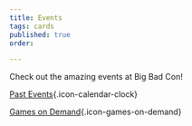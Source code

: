 ```yaml
---
title: Events
tags: cards
published: true
order: 

---
```

Check out the amazing events at Big Bad Con!

[Past Events](https://www.bigbadcon.com/past-events/){.icon-calendar-clock}

[Games on Demand](https://www.bigbadcon.com/games-on-demand-how-it-works/){.icon-games-on-demand}